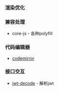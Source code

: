 ### 渲染优化

### 兼容处理
- core-js - 各种polyfill


### 代码编辑器
- [codemirror](https://github.com/codemirror/codemirror5) 

### 接口交互
- [jwt-decode]() - 解析jwt